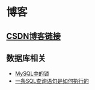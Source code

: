 博客
===
[CSDN博客链接](https://blog.csdn.net/qq_37480159)
---
数据库相关
---
* [MySQL中的锁](https://github.com/islongfei/Blog/issues/1)
* [一条SQL查询语句是如何执行的](https://github.com/islongfei/Blog/issues/2)

